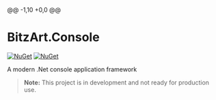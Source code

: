@@ -1,10 +0,0 @@
# BitzArt.Console

[![NuGet](https://img.shields.io/nuget/v/BitzArt.Console.svg)](https://www.nuget.org/packages/BitzArt.Console/)
[![NuGet](https://img.shields.io/nuget/dt/BitzArt.Console.svg)](https://www.nuget.org/packages/BitzArt.Console/)

A modern .Net console application framework

> **Note:** This project is in development and not ready for production use.